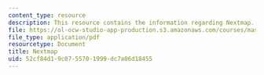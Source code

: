 ```yaml
---
content_type: resource
description: This resource contains the information regarding Nextmap.
file: https://ol-ocw-studio-app-production.s3.amazonaws.com/courses/mas-965-nextlab-i-designing-mobile-technologies-for-the-next-billion-users-fall-2008/52cf84d19c0755701999dc7a06d18455_MITMAS_965F08_nextmap_final.pdf
file_type: application/pdf
resourcetype: Document
title: Nextmap
uid: 52cf84d1-9c07-5570-1999-dc7a06d18455
---
```

